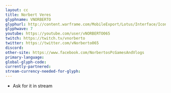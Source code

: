```yaml
---
layout: cc
title: Norbert Veres
glyphname: VNORBERTO
glyphurl: http://content.warframe.com/MobileExport/Lotus/Interface/Icons/Player/ContentCreators/Vnorberto.png
glyphwave: 7
youtube: https://youtube.com/user/vNORBERTO065
twitch: https://twitch.tv/vnorberto
twitter: https://twitter.com/vNorberto065
discord: 
other-site: https://www.facebook.com/NorbertosPcGamesAndVlogs
primary-language: 
global-glyph-code: 
currently-partnered: 
stream-currency-needed-for-glyph: 
---
```

* Ask for it in stream
